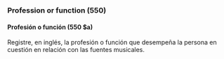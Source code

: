 ### Profession or function (550)

#### Profesión o función (550 $a)
Registre, en inglés, la profesión o función que desempeña la persona en cuestión en relación con las fuentes musicales.

